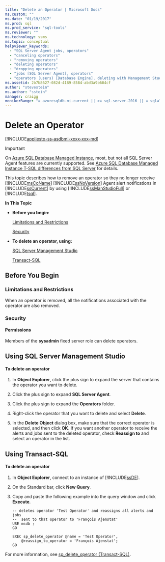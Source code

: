 ```yaml
---
title: "Delete an Operator | Microsoft Docs"
ms.custom: ""
ms.date: "01/19/2017"
ms.prod: sql
ms.prod_service: "sql-tools"
ms.reviewer: ""
ms.technology: ssms
ms.topic: conceptual
helpviewer_keywords: 
  - "SQL Server Agent jobs, operators"
  - "canceling operators"
  - "removing operators"
  - "deleting operators"
  - "dropping operators"
  - "jobs [SQL Server Agent], operators"
  - "operators (users) [Database Engine], deleting with Management Studio"
ms.assetid: 2b7b8627-082d-4189-8584-abd3a9b604cf
author: "stevestein"
ms.author: "sstein"
manager: craigg
monikerRange: "= azuresqldb-mi-current || >= sql-server-2016 || = sqlallproducts-allversions"
---
```

# Delete an Operator
[!INCLUDE[appliesto-ss-asdbmi-xxxx-xxx-md](../../includes/appliesto-ss-asdbmi-xxxx-xxx-md.md)]

> [!IMPORTANT]  
> On [Azure SQL Database Managed Instance](https://docs.microsoft.com/azure/sql-database/sql-database-managed-instance), most, but not all SQL Server Agent features are currently supported. See [Azure SQL Database Managed Instance T-SQL differences from SQL Server](https://docs.microsoft.com/azure/sql-database/sql-database-managed-instance-transact-sql-information#sql-server-agent) for details.

This topic describes how to remove an operator so they no longer receive [!INCLUDE[msCoName](../../includes/msconame_md.md)] [!INCLUDE[ssNoVersion](../../includes/ssnoversion-md.md)] Agent alert notifications in [!INCLUDE[ssCurrent](../../includes/sscurrent-md.md)] by using [!INCLUDE[ssManStudioFull](../../includes/ssmanstudiofull-md.md)] or [!INCLUDE[tsql](../../includes/tsql-md.md)].  
  
**In This Topic**  
  
-   **Before you begin:**  
  
    [Limitations and Restrictions](#Restrictions)  
  
    [Security](#Security)  
  
-   **To delete an operator, using:**  
  
    [SQL Server Management Studio](#SSMSProcedure)  
  
    [Transact-SQL](#TsqlProcedure)  
  
## <a name="BeforeYouBegin"></a>Before You Begin  
  
### <a name="Restrictions"></a>Limitations and Restrictions  
When an operator is removed, all the notifications associated with the operator are also removed.  
  
### <a name="Security"></a>Security  
  
#### <a name="Permissions"></a>Permissions  
Members of the **sysadmin** fixed server role can delete operators.  
  
## <a name="SSMSProcedure"></a>Using SQL Server Management Studio  
  
#### To delete an operator  
  
1.  In **Object Explorer**, click the plus sign to expand the server that contains the operator you want to delete.  
  
2.  Click the plus sign to expand **SQL Server Agent**.  
  
3.  Click the plus sign to expand the **Operators** folder.  
  
4.  Right-click the operator that you want to delete and select **Delete**.  
  
5.  In the **Delete Object** dialog box, make sure that the correct operator is selected, and then click **OK**. If you want another operator to receive the alerts and jobs sent to the deleted operator, check **Reassign to** and select an operator in the list.  
  
## <a name="TsqlProcedure"></a>Using Transact-SQL  
  
#### To delete an operator  
  
1.  In **Object Explorer**, connect to an instance of [!INCLUDE[ssDE](../../includes/ssde_md.md)].  
  
2.  On the Standard bar, click **New Query**.  
  
3.  Copy and paste the following example into the query window and click **Execute**.  
  
    ```  
    -- deletes operator 'Test Operator' and reassigns all alerts and jobs
    --  sent to that operator to 'François Ajenstat'  
    USE msdb ;  
    GO  
  
    EXEC sp_delete_operator @name = 'Test Operator',  
        @reassign_to_operator = 'François Ajenstat';  
    GO  
    ```  
  
For more information, see [sp_delete_operator (Transact-SQL)](http://msdn.microsoft.com/ff6c2c4b-e9fe-4d0c-bbc2-a2ddcc1acb95).  
  
